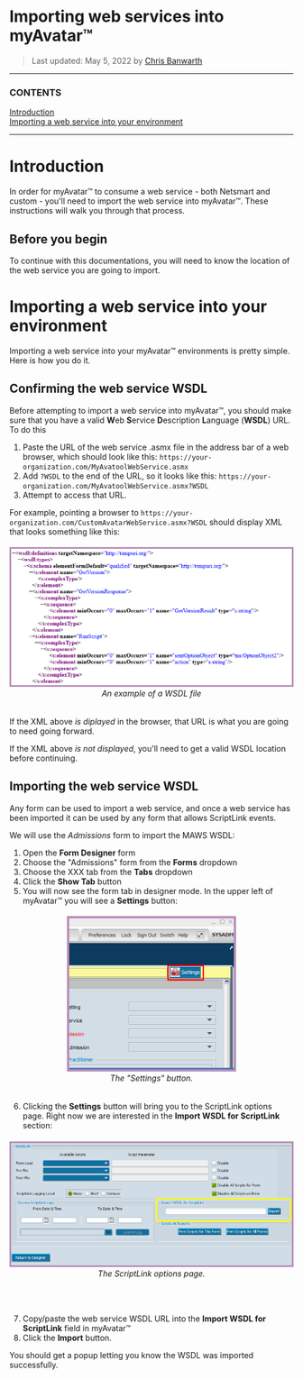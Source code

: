 ﻿<!-- 220505.110300 -->

# Importing web services into myAvatar™

>Last updated: May 5, 2022 by [Chris Banwarth](https://github.com/APrettyCoolProgram)

***

### CONTENTS

[Introduction](#introduction)<br>
[Importing a web service into your environment](#importing-a-web-service-into-your-environment)<br>

***

# Introduction

In order for myAvatar™ to consume a web service - both Netsmart and custom - you'll need to import the web service into myAvatar™. These instructions will walk you through that process.

## Before you begin

To continue with this documentations, you will need to know the location of the web service you are going to import.

# Importing a web service into your environment

Importing a web service into your myAvatar™ environments is pretty simple. Here is how you do it.

## Confirming the web service WSDL

Before attempting to import a web service into myAvatar™, you should make sure that you have a valid **W**eb **S**ervice **D**escription **L**anguage (**WSDL**) URL. To do this

1. Paste the URL of the web service .asmx file in the address bar of a web browser, which should look like this:
`https://your-organization.com/MyAvatoolWebService.asmx`
2. Add `?WSDL` to the end of the URL, so it looks like this:
`https://your-organization.com/MyAvatoolWebService.asmx?WSDL`
3. Attempt to access that URL.

For example, pointing a browser to `https://your-organization.com/CustomAvatarWebService.asmx?WSDL` should display XML that looks something like this:

<h6 align="center">

  <img src="resource/image/readme/wsdl-xml-example-799x393.png" width="600">
  <br>
  An example of a WSDL file
  <br>

</h6>

If the XML above *is diplayed* in the browser, that URL is what you are going to need going forward.

If the XML above *is not displayed*, you'll need to get a valid WSDL location before continuing.

## Importing the web service WSDL

Any form can be used to import a web service, and once a web service has been imported it can be used by any form that allows ScriptLink events.

We will use the *Admissions* form to import the MAWS WSDL:
1. Open the **Form Designer** form
2. Choose the "Admissions" form from the **Forms** dropdown
3. Choose the XXX tab from the **Tabs** dropdown
4. Click the **Show Tab** button
5. You will now see the form tab in designer mode. In the upper left of myAvatar™ you will see a **Settings** button:

<h6 align="center">

  <img src="resource/image/readme/scriptlink-form-designer-settings-button-364x335.png" width="300">
  <br>
  The "Settings" button.
  <br>
</h6>

6. Clicking the **Settings** button will bring you to the ScriptLink options page. Right now we are interested in the **Import WSDL for ScriptLink** section:

<h6 align="center">

  <img src="resource/image/readme/scriptlink-options-import-wsdl-847x375.png" width="747">
  <br>
  The ScriptLink options page.
  <br>
</h6>
<br>

7. Copy/paste the web service WSDL URL into the **Import WSDL for ScriptLink** field in myAvatar™
8. Click the **Import** button.

You should get a popup letting you know the WSDL was imported successfully.